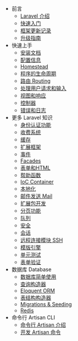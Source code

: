 - 前言
    - [Laravel 介绍](/docs/4.2/introduction)
    - [快速入门](/docs/4.2/quick)
    - [框架更新记录](/docs/4.2/releases)
    - [升级指南](/docs/4.2/upgrade)
- 快速上手
    - [安装文档](/docs/4.2/installation)
    - [配置信息](/docs/4.2/configuration)
    - [Homestead](/docs/4.2/homestead)
    - [程序的生命周期](/docs/4.2/lifecycle)
    - [路由 Routing](/docs/4.2/routing)
    - [处理用户请求和输入](/docs/4.2/requests)
    - [视图和响应](/docs/4.2/responses)
    - [控制器](/docs/4.2/controllers)
    - [错误和日志](/docs/4.2/errors)
- 更多 Laravel 知识
    - [身份认证功能](/docs/4.2/security)
    - [收费系统](/docs/4.2/billing)
    - [缓存](/docs/4.2/cache)
    - [扩展框架](/docs/4.2/extending)
    - [事件](/docs/4.2/events)
    - [Facades](/docs/4.2/facades)
    - [表单和HTML](/docs/4.2/html)
    - [帮助函数](/docs/4.2/helpers)
    - [IoC Container](/docs/4.2/ioc)
    - [本地化](/docs/4.2/localization)
    - [邮件发送 Mail](/docs/4.2/mail)
    - [扩展包开发](/docs/4.2/packages)
    - [分页功能](/docs/4.2/pagination)
    - [队列](/docs/4.2/queues)
    - [安全](/docs/4.2/security)
    - [会话](/docs/4.2/session)
    - [远程连接模块 SSH](/docs/4.2/ssh)
    - [模版引擎](/docs/4.2/templates)
    - [单元测试](/docs/4.2/testing)
    - [表单验证](/docs/4.2/validation)
- 数据库 Database
    - [数据库简单使用](/docs/4.2/database)
    - [查询构造器](/docs/4.2/queries)
    - [Eloquent ORM](/docs/4.2/eloquent)
    - [表结构构造器](/docs/4.2/schema)
    - [Migrations & Seeding](/docs/4.2/migrations)
    - [Redis](/docs/4.2/redis)
- 命令行 Artisan CLI
    - [命令行 Artisan 介绍](/docs/4.2/artisan)
    - [开发 Artisan 命令](/docs/4.2/commands)